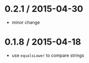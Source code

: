
0.2.1 / 2015-04-30
==================

  * minor change


0.1.8 / 2015-04-18
==================

  * use `equalsLower` to compare strings
